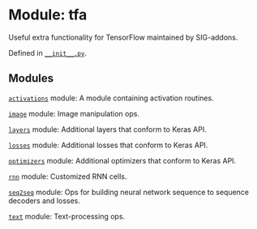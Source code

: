<div itemscope itemtype="http://developers.google.com/ReferenceObject">
<meta itemprop="name" content="tfa" />
<meta itemprop="path" content="Stable" />
</div>

# Module: tfa

Useful extra functionality for TensorFlow maintained by SIG-addons.



Defined in [`__init__.py`](https://github.com/tensorflow/addons/tree/r0.3/tensorflow_addons/__init__.py).

<!-- Placeholder for "Used in" -->


## Modules

[`activations`](./tfa/activations.md) module: A module containing activation routines.

[`image`](./tfa/image.md) module: Image manipulation ops.

[`layers`](./tfa/layers.md) module: Additional layers that conform to Keras API.

[`losses`](./tfa/losses.md) module: Additional losses that conform to Keras API.

[`optimizers`](./tfa/optimizers.md) module: Additional optimizers that conform to Keras API.

[`rnn`](./tfa/rnn.md) module: Customized RNN cells.

[`seq2seq`](./tfa/seq2seq.md) module: Ops for building neural network sequence to sequence decoders and losses.

[`text`](./tfa/text.md) module: Text-processing ops.

